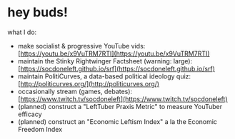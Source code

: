 # hey buds!
what I do:
- make socialist & progressive YouTube vids: [https://youtu.be/x9VuTRM7RTI](https://youtu.be/x9VuTRM7RTI)
- maintain the Stinky Rightwinger Factsheet (warning: large): [https://socdoneleft.github.io/srf](https://socdoneleft.github.io/srf)
- maintain PolitiCurves, a data-based political ideology quiz: [http://politicurves.org/](http://politicurves.org/)
- occasionally stream (games, debates): [https://www.twitch.tv/socdoneleft](https://www.twitch.tv/socdoneleft)
- (planned) construct a "LeftTuber Praxis Metric" to measure YouTuber efficacy
- (planned) construct an "Economic Leftism Index" a la the Economic Freedom Index